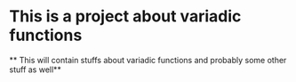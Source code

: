 # This is a project about variadic functions
** This will contain stuffs about variadic functions and probably some other stuff as well**
